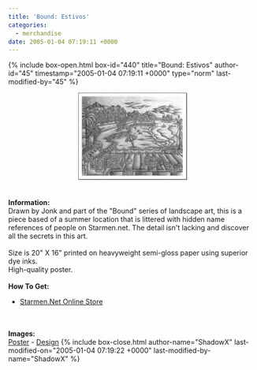 ```yaml
---
title: 'Bound: Estivos'
categories:
  - merchandise
date: 2005-01-04 07:19:11 +0000
---
```

{% include box-open.html box-id="440" title="Bound: Estivos" author-id="45" timestamp="2005-01-04 07:19:11 +0000" type="norm" last-modified-by="45" %}
	<center>
	<img src="/merchandise/images/smn_bound_est_title.jpg" border="0" alt="Bound: Estivos" />
	</center>
	<br /><br />
	<b>Information:</b>
	<br />
	Drawn by Jonk and part of the "Bound" series of landscape art,  this is a piece based of 
	a summer location that is littered with hidden name references of people on Starmen.net. 
	The detail isn't lacking and discover all the secrets in this art. 
	<br /><br />
	Size is 20" X 16" printed on heavyweight semi-gloss paper using superior dye inks.  
	High-quality poster.
	<br /><br />
	<b>How To Get:</b>
	<br />
	<ul>
	<li><a href="http://www.cafeshops.com/starmen.8909811">Starmen.Net Online Store</a></li>
	</ul>
	<br /><br />
	<b>Images:</b>
	<br />
	<a href="/merchandise/images/smn_bound_est_poster.jpg">Poster</a> - <a href="/merchandise/images/smn_bound_est_design.jpg">Design</a>
{% include box-close.html author-name="ShadowX" last-modified-on="2005-01-04 07:19:22 +0000" last-modified-by-name="ShadowX" %}
